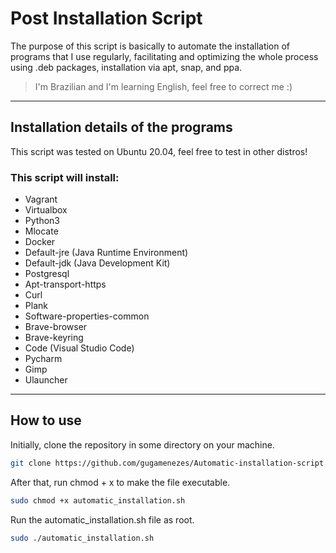 # Post Installation Script

The purpose of this script is basically to automate the installation of programs that I use regularly, facilitating and optimizing the whole process using .deb packages, installation via apt, snap, and ppa.

> I'm Brazilian and I'm learning English, feel free to correct me :)

---

## Installation details of the programs

This script was tested on Ubuntu 20.04, feel free to test in other distros!

### This script will install:

- Vagrant
- Virtualbox
- Python3
- Mlocate
- Docker
- Default-jre (Java Runtime Environment)
- Default-jdk (Java Development Kit)
- Postgresql
- Apt-transport-https
- Curl
- Plank
- Software-properties-common
- Brave-browser
- Brave-keyring
- Code (Visual Studio Code)
- Pycharm
- Gimp
- Ulauncher

---

## How to use

Initially, clone the repository in some directory on your machine.

```bash
git clone https://github.com/gugamenezes/Automatic-installation-script.git
```

After that, run chmod + x to make the file executable.

```bash
sudo chmod +x automatic_installation.sh
```

Run the automatic_installation.sh file as root.

```bash
sudo ./automatic_installation.sh
```
